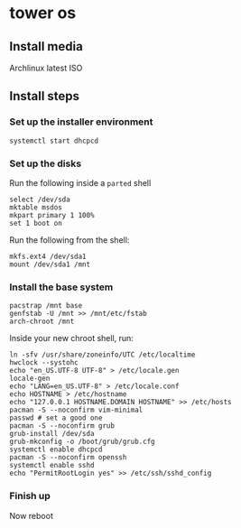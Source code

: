 tower os
===========

## Install media

Archlinux latest ISO

## Install steps

### Set up the installer environment

```
systemctl start dhcpcd
```

### Set up the disks

Run the following inside a `parted` shell

```
select /dev/sda
mktable msdos
mkpart primary 1 100%
set 1 boot on
```
Run the following from the shell:

```
mkfs.ext4 /dev/sda1
mount /dev/sda1 /mnt
```

### Install the base system

```
pacstrap /mnt base
genfstab -U /mnt >> /mnt/etc/fstab
arch-chroot /mnt
```

Inside your new chroot shell, run:

```
ln -sfv /usr/share/zoneinfo/UTC /etc/localtime
hwclock --systohc
echo "en_US.UTF-8 UTF-8" > /etc/locale.gen
locale-gen
echo "LANG=en_US.UTF-8" > /etc/locale.conf
echo HOSTNAME > /etc/hostname
echo "127.0.0.1 HOSTNAME.DOMAIN HOSTNAME" >> /etc/hosts
pacman -S --noconfirm vim-minimal
passwd # set a good one
pacman -S --noconfirm grub
grub-install /dev/sda
grub-mkconfig -o /boot/grub/grub.cfg
systemctl enable dhcpcd
pacman -S --noconfirm openssh
systemctl enable sshd
echo "PermitRootLogin yes" >> /etc/ssh/sshd_config
```

### Finish up

Now reboot
